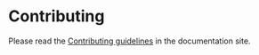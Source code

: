 # Contributing

Please read the [Contributing guidelines](https://fbruzzesi.github.io/iso-week/contribute/) in the documentation site.
